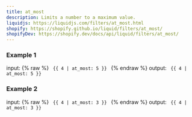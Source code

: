 ```yaml
---
title: at_most
description: Limits a number to a maximum value.
liquidjs: https://liquidjs.com/filters/at_most.html
shopify: https://shopify.github.io/liquid/filters/at_most/
shopifyDev: https://shopify.dev/docs/api/liquid/filters/at_most/
---
```

### Example 1
input: {% raw %}
<code>
{{ 4 | at_most: 5 }}
</code>
{% endraw %}
output:
<code>
{{ 4 | at_most: 5 }}
</code>

### Example 2
input: {% raw %}
<code>
{{ 4 | at_most: 3 }}
</code>
{% endraw %}
output:
<code>
{{ 4 | at_most: 3 }}
</code>